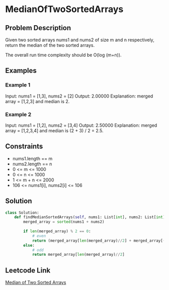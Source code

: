 # MedianOfTwoSortedArrays

## Problem Description
Given two sorted arrays nums1 and nums2 of size m and n respectively, return the median of the two sorted arrays.

The overall run time complexity should be O(log (m+n)).<br>

## Examples
### Example 1
Input: nums1 = [1,3], nums2 = [2]
Output: 2.00000
Explanation: merged array = [1,2,3] and median is 2.<br>

### Example 2
Input: nums1 = [1,2], nums2 = [3,4]
Output: 2.50000
Explanation: merged array = [1,2,3,4] and median is (2 + 3) / 2 = 2.5.<br>

## Constraints
- nums1.length == m
- nums2.length == n
- 0 <= m <= 1000
- 0 <= n <= 1000
- 1 <= m + n <= 2000
- 106 <= nums1[i], nums2[i] <= 106

## Solution
```python
class Solution:
    def findMedianSortedArrays(self, nums1: List[int], nums2: List[int]) -> float:
        merged_array = sorted(nums1 + nums2)
        
        if len(merged_array) % 2 == 0: 
            # even
            return (merged_array[len(merged_array)//2] + merged_array[(len(merged_array)//2) - 1]) / 2
        else:
            # odd
            return merged_array[len(merged_array)//2]
```

## Leetcode Link
[Median of Two Sorted Arrays](https://leetcode.com/problems/median-of-two-sorted-arrays/description/)
